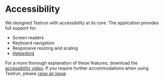 # Accessibility

We designed Testrun with accessibility at its core. The application provides full support for:

-  Screen readers
-  Keyboard navigation
-  Responsive resizing and scaling
-  [Helperbird](https://www.helperbird.com/)

For a more thorough explanation of these features, download the [accessibility video](https://github.com/google/testrun/raw/main/docs/ui/accessibility.mp4). If you require further accommodations when using Testrun, please [raise an issue](https://github.com/google/testrun/issues/new/choose).